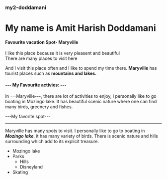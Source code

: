 ### my2-doddamani

# My name is Amit Harish Doddamani

#### Favourite vacation Spot- Maryville   

I like this place because it is very pleasent and beautiful <br>
There are many places to visit here 

And I visit this place often and I like to spend my time there.
**Maryville** has tourist places such as **mountains and lakes.**

#### --- My Favourite activies: --- ####
In ---Maryville---, there are lot of activities to enjoy, I personally like to go boating in Mozingo lake. It has beautiful scenic nature where one can find many birds, greenery and fishes.

---My favorite spot---

---

Maryville has many spots to visit. I personally like to go to boating in ***Mozingo lake***, it has many variety of birds. There is scenic nature and hills surrounding which add to its explicit treasure.
* Mozingo lake
* Parks
    * Hills
    * Disneyland
* Skating 
